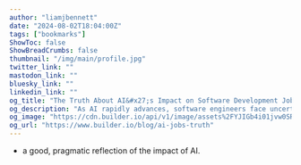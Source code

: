 ```yaml
---
author: "liamjbennett"
date: "2024-08-02T18:04:00Z"
tags: ["bookmarks"]
ShowToc: false
ShowBreadCrumbs: false
thumbnail: "/img/main/profile.jpg"
twitter_link: ""
mastodon_link: ""
bluesky_link: ""
linkedin_link: ""
og_title: "The Truth About AI&#x27;s Impact on Software Development Jobs"
og_description: "As AI rapidly advances, software engineers face uncertainty about their future. Let&#x27;s examine the impact of AI on programming careers and job security."
og_image: "https://cdn.builder.io/api/v1/image/assets%2FYJIGb4i01jvw0SRdL5Bt%2F146ea9f7fcda4e13a23f54d20c90c820?width=1200"
og_url: "https://www.builder.io/blog/ai-jobs-truth"
---
```

- a good, pragmatic reflection of the impact of AI.
